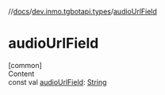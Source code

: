 //[docs](../../index.md)/[dev.inmo.tgbotapi.types](index.md)/[audioUrlField](audio-url-field.md)



# audioUrlField  
[common]  
Content  
const val [audioUrlField](audio-url-field.md): [String](https://kotlinlang.org/api/latest/jvm/stdlib/kotlin/-string/index.html)  



